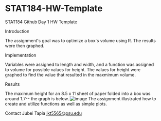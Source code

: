 # STAT184-HW-Template
 STAT184 Github Day 1 HW Template

Introduction

The assignment's goal was to optimize a box's volume using R. The results were then graphed.

Implementation

Variables were assigned to length and width, and a function was assigned to volume for possible values for height. The values for height were graphed to find the value that resulted in the maxmimum volume. 

Results

The maximum height for an 8.5 x 11 sheet of paper folded into a box was around 1.7-- the graph is below.
![image](https://github.com/user-attachments/assets/57819b71-62f6-403c-babe-3b6644c06a39)
The assignment illustrated how to create and utilize functions as well as simple plots. 

Contact
Jubei Tapia
jkt5565@psu.edu
